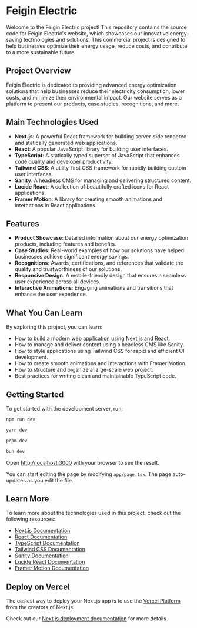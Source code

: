 # Feigin Electric

Welcome to the Feigin Electric project! This repository contains the source code for Feigin Electric's website, which showcases our innovative energy-saving technologies and solutions. This commercial project is designed to help businesses optimize their energy usage, reduce costs, and contribute to a more sustainable future.

## Project Overview

Feigin Electric is dedicated to providing advanced energy optimization solutions that help businesses reduce their electricity consumption, lower costs, and minimize their environmental impact. Our website serves as a platform to present our products, case studies, recognitions, and more.

## Main Technologies Used

- **Next.js**: A powerful React framework for building server-side rendered and statically generated web applications.
- **React**: A popular JavaScript library for building user interfaces.
- **TypeScript**: A statically typed superset of JavaScript that enhances code quality and developer productivity.
- **Tailwind CSS**: A utility-first CSS framework for rapidly building custom user interfaces.
- **Sanity**: A headless CMS for managing and delivering structured content.
- **Lucide React**: A collection of beautifully crafted icons for React applications.
- **Framer Motion**: A library for creating smooth animations and interactions in React applications.

## Features

- **Product Showcase**: Detailed information about our energy optimization products, including features and benefits.
- **Case Studies**: Real-world examples of how our solutions have helped businesses achieve significant energy savings.
- **Recognitions**: Awards, certifications, and references that validate the quality and trustworthiness of our solutions.
- **Responsive Design**: A mobile-friendly design that ensures a seamless user experience across all devices.
- **Interactive Animations**: Engaging animations and transitions that enhance the user experience.

## What You Can Learn

By exploring this project, you can learn:

- How to build a modern web application using Next.js and React.
- How to manage and deliver content using a headless CMS like Sanity.
- How to style applications using Tailwind CSS for rapid and efficient UI development.
- How to create smooth animations and interactions with Framer Motion.
- How to structure and organize a large-scale web project.
- Best practices for writing clean and maintainable TypeScript code.

## Getting Started

To get started with the development server, run:

```bash
npm run dev
```
```bash
yarn dev
```
```bash
pnpm dev
```
```bash
bun dev
```

Open [http://localhost:3000](http://localhost:3000) with your browser to see the result.

You can start editing the page by modifying `app/page.tsx`. The page auto-updates as you edit the file.

## Learn More

To learn more about the technologies used in this project, check out the following resources:

- [Next.js Documentation](https://nextjs.org/docs)
- [React Documentation](https://reactjs.org/docs/getting-started.html)
- [TypeScript Documentation](https://www.typescriptlang.org/docs/)
- [Tailwind CSS Documentation](https://tailwindcss.com/docs)
- [Sanity Documentation](https://www.sanity.io/docs)
- [Lucide React Documentation](https://lucide.dev/docs/lucide-react)
- [Framer Motion Documentation](https://www.framer.com/motion/)

## Deploy on Vercel

The easiest way to deploy your Next.js app is to use the [Vercel Platform](https://vercel.com/new?utm_medium=default-template&filter=next.js&utm_source=create-next-app&utm_campaign=create-next-app-readme) from the creators of Next.js.

Check out our [Next.js deployment documentation](https://nextjs.org/docs/app/building-your-application/deploying) for more details.
